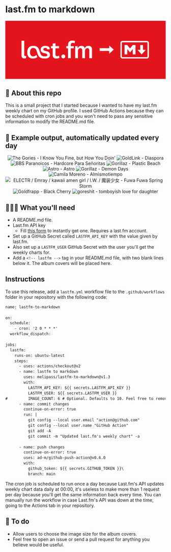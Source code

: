 # last.fm to markdown

![banner](banner.png)

## 🤖 About this repo
This is a small project that I started because I wanted to have my last.fm weekly chart on my GitHub profile. I used GitHub Actions because they can be scheduled with cron jobs and you won't need to pass any sensitive information to modify the README.md file.

## 🎵 Example output, automatically updated every day
<!-- lastfm -->
<p align="center"><img src="https://lastfm.freetls.fastly.net/i/u/64s/6808f4e458317814a6a22d01ed49bcc2.jpg" title="The Gories - I Know You Fine, but How You Doin'"> <img src="https://lastfm.freetls.fastly.net/i/u/64s/3de13555c9888b4e94090a11e2a3a2ad.jpg" title="GoldLink - Diaspora"> <img src="https://lastfm.freetls.fastly.net/i/u/64s/a0a887bbce8a4813ac3af09097a05db9.jpg" title="BBS Paranoicos - Hardcore Para Señoritas"> <img src="https://lastfm.freetls.fastly.net/i/u/64s/ce6e2af584a5480b85b79371b219a92e.png" title="Gorillaz - Plastic Beach"> <img src="https://lastfm.freetls.fastly.net/i/u/64s/4c93429b4d4d4c34cc8f54c53ea61095.jpg" title="Astro - Astro"> <img src="https://lastfm.freetls.fastly.net/i/u/64s/271483e955d2b255160f3361a7f5fb78.jpg" title="Gorillaz - Demon Days"> <img src="https://lastfm.freetls.fastly.net/i/u/64s/109a9bbdeafc4c26acc42e5e53a87524.jpg" title="Camila Moreno - Almismotiempo"> <img src="https://lastfm.freetls.fastly.net/i/u/64s/218951e7e102da46c49b4f8e18e8ccfd.jpg" title="ELECTR / Emray / kawaii amen girl / I.W. / 魔装少女 - Fuwa Fuwa Spring Storm"> <img src="https://lastfm.freetls.fastly.net/i/u/64s/30bda7521c6d460d9ec260b982a6c342.png" title="Goldfrapp - Black Cherry"> <img src="https://lastfm.freetls.fastly.net/i/u/64s/2723700fdd4b4648939a32e2ed36262c.png" title="goreshit - tomboyish love for daughter"> </p>

          
## 👩🏽‍💻 What you'll need
* A README.md file.
* Last.fm API key
  * Fill [this form](https://www.last.fm/api/account/create) to instantly get one. Requires a last.fm account.
* Set up a GitHub Secret called ```LASTFM_API_KEY``` with the value given by last.fm.
* Also set up a ```LASTFM_USER``` GitHub Secret with the user you'll get the weekly charts for.
* Add a ```<!-- lastfm -->``` tag in your README.md file, with two blank lines below it. The album covers will be placed here.

## Instructions
To use this release, add a ```lastfm.yml``` workflow file to the ```.github/workflows``` folder in your repository with the following code:
```diff
name: lastfm-to-markdown

on:
  schedule:
    - cron: '2 0 * * *'
  workflow_dispatch:

jobs:
  lastfm:
    runs-on: ubuntu-latest
    steps:
      - uses: actions/checkout@v2
      - name: lastfm to markdown
        uses: melipass/lastfm-to-markdown@v1.3
        with:
          LASTFM_API_KEY: ${{ secrets.LASTFM_API_KEY }}
          LASTFM_USER: ${{ secrets.LASTFM_USER }}
#         IMAGE_COUNT: 6 # Optional. Defaults to 10. Feel free to remove this line if you want.
      - name: commit changes
        continue-on-error: true
        run: |
          git config --local user.email "action@github.com"
          git config --local user.name "GitHub Action"
          git add -A
          git commit -m "Updated last.fm's weekly chart" -a

      - name: push changes
        continue-on-error: true
        uses: ad-m/github-push-action@v0.6.0
        with:
          github_token: ${{ secrets.GITHUB_TOKEN }}\
          branch: main
```
The cron job is scheduled to run once a day because Last.fm's API updates weekly chart data daily at 00:00, it's useless to make more than 1 request per day because you'll get the same information back every time. You can manually run the workflow in case Last.fm's API was down at the time, going to the Actions tab in your repository.

## 🚧 To do
* Allow users to choose the image size for the album covers.
* Feel free to open an issue or send a pull request for anything you believe would be useful.
